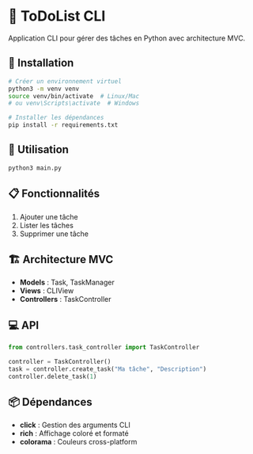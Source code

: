 # 📝 ToDoList CLI

Application CLI pour gérer des tâches en Python avec architecture MVC.

## 🚀 Installation

```bash
# Créer un environnement virtuel
python3 -m venv venv
source venv/bin/activate  # Linux/Mac
# ou venv\Scripts\activate  # Windows

# Installer les dépendances
pip install -r requirements.txt
```

## 🎯 Utilisation

```bash
python3 main.py
```

## 📋 Fonctionnalités

1. Ajouter une tâche
2. Lister les tâches  
3. Supprimer une tâche

## 🏗️ Architecture MVC

- **Models** : Task, TaskManager
- **Views** : CLIView
- **Controllers** : TaskController

## 💻 API

```python
from controllers.task_controller import TaskController

controller = TaskController()
task = controller.create_task("Ma tâche", "Description")
controller.delete_task(1)
```

## 📦 Dépendances

- **click** : Gestion des arguments CLI
- **rich** : Affichage coloré et formaté
- **colorama** : Couleurs cross-platform